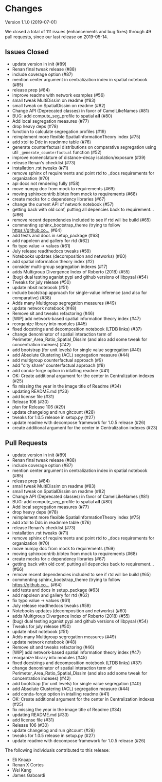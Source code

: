# Changes

Version 1.1.0 (2019-07-01)

We closed a total of 111 issues (enhancements and bug fixes) through 49 pull requests, since our last release on 2019-05-14.

## Issues Closed
  - update version in init (#89)
  - Renan final tweak release (#88)
  - include coverage option (#87)
  - mention center argument in centralization index in spatial notebook (#85)
  - release prep (#84)
  - improve readme with network examples (#56)
  - small tweak MultiDissim on readme (#83)
  - small tweak on SpatialDissim on readme (#82)
  - Change API (Deprecated classes) in favor of CamelLikeNames (#81)
  - BUG: add compute_seg_profile to spatial __all__ (#80)
  - Add local segregation measures (#77)
  - drop heavy deps (#78)
  - function to calculate segregation profiles (#19)
  - reimplement more flexible  SpatialInformationTheory index (#75)
  - add xtol to Ddc in readmme table (#76)
  - generate counterfactual distributions on comparative segregation using util `_generate_counterfactual` function (#52)
  - improve nomenclature of distance-decay isolation/exposure (#39)
  - release Renan's checklist (#73)
  - installation .rst tweaks (#71)
  - remove sphinx of requirements and point rtd to _docs requirements for organization (#70)
  - api docs not rendering fully (#58)
  - move numpy doc from mock to requirements (#69)
  - moving sphinxcontrib.bibtex from mock to requirements (#68)
  - create mocks for c dependency libraries (#67)
  - change the current API of network notebook (#57)
  - getting back with old conf, putting all depencies back to requirement… (#66)
  - remove recent dependencies included to see if rtd will be build (#65)
  - commenting sphinx_bootstrap_theme (trying to follow https://github.co… (#64)
  - add tests and docs in setup_package (#63)
  - add napoleon and gallery for rtd (#62)
  - fix typo value -> values (#61)
  - July release readthedocs tweaks (#59)
  - Notebooks updates (decomposition and networks) (#60)
  - add spatial information theory index (#2)
  - consider multi-group segregation indexes (#17)
  - adds Multigroup Divergence Index of Roberto (2018) (#55)
  - (bug) dual testing aganist pypi and github versions of libpysal (#54)
  - Tweaks for july release (#50)
  - update nbsit notebook (#51)
  - include bootstrap approach for single-value inference (and also for comparative) (#38)
  - Adds many Multigroup segregation measures (#49)
  - update network notebook (#48)
  - Remove sit and tweaks refactoring (#46)
  - [WIP] add network-based spatial information theory index (#47)
  - reorganize library into modules (#45)
  - fixed docstrings and decomposition notebook (LTDB links) (#37)
  - change denominator of spatial interaction term of Perimeter_Area_Ratio_Spatial_Dissim (and also add some tweak for concentration indexes) (#42)
  - add bootstrap (for unit levels) for single value segregation (#40)
  - add Absolute Clustering (ACL) segregation measure (#44)
  - add multigroup counterfactual approach (#9)
  - add "city share" counterfactual approach (#8)
  - add conda-forge option in intalling readme (#41)
  - OK: Create additional argument for the center in Centralization indexes (#25)
  - fix missing the year in the image title of Readme (#34)
  - updating README.md (#33)
  - add license file (#31)
  - Release 106 (#30)
  - plan for Release 106 (#29)
  - update changelog and run gitcount (#28)
  - tweaks for 1.0.5 release in setup.py (#27)
  - update readme with decompose framework for 1.0.5 release (#26)
  - create additional argument for the center in Centralization indexes (#23)

## Pull Requests
  - update version in init (#89)
  - Renan final tweak release (#88)
  - include coverage option (#87)
  - mention center argument in centralization index in spatial notebook (#85)
  - release prep (#84)
  - small tweak MultiDissim on readme (#83)
  - small tweak on SpatialDissim on readme (#82)
  - Change API (Deprecated classes) in favor of CamelLikeNames (#81)
  - BUG: add compute_seg_profile to spatial __all__ (#80)
  - Add local segregation measures (#77)
  - drop heavy deps (#78)
  - reimplement more flexible  SpatialInformationTheory index (#75)
  - add xtol to Ddc in readmme table (#76)
  - release Renan's checklist (#73)
  - installation .rst tweaks (#71)
  - remove sphinx of requirements and point rtd to _docs requirements for organization (#70)
  - move numpy doc from mock to requirements (#69)
  - moving sphinxcontrib.bibtex from mock to requirements (#68)
  - create mocks for c dependency libraries (#67)
  - getting back with old conf, putting all depencies back to requirement… (#66)
  - remove recent dependencies included to see if rtd will be build (#65)
  - commenting sphinx_bootstrap_theme (trying to follow https://github.co… (#64)
  - add tests and docs in setup_package (#63)
  - add napoleon and gallery for rtd (#62)
  - fix typo value -> values (#61)
  - July release readthedocs tweaks (#59)
  - Notebooks updates (decomposition and networks) (#60)
  - adds Multigroup Divergence Index of Roberto (2018) (#55)
  - (bug) dual testing aganist pypi and github versions of libpysal (#54)
  - Tweaks for july release (#50)
  - update nbsit notebook (#51)
  - Adds many Multigroup segregation measures (#49)
  - update network notebook (#48)
  - Remove sit and tweaks refactoring (#46)
  - [WIP] add network-based spatial information theory index (#47)
  - reorganize library into modules (#45)
  - fixed docstrings and decomposition notebook (LTDB links) (#37)
  - change denominator of spatial interaction term of Perimeter_Area_Ratio_Spatial_Dissim (and also add some tweak for concentration indexes) (#42)
  - add bootstrap (for unit levels) for single value segregation (#40)
  - add Absolute Clustering (ACL) segregation measure (#44)
  - add conda-forge option in intalling readme (#41)
  - OK: Create additional argument for the center in Centralization indexes (#25)
  - fix missing the year in the image title of Readme (#34)
  - updating README.md (#33)
  - add license file (#31)
  - Release 106 (#30)
  - update changelog and run gitcount (#28)
  - tweaks for 1.0.5 release in setup.py (#27)
  - update readme with decompose framework for 1.0.5 release (#26)

The following individuals contributed to this release:

  - Eli Knaap
  - Renan X Cortes
  - Wei Kang
  - James Gaboardi